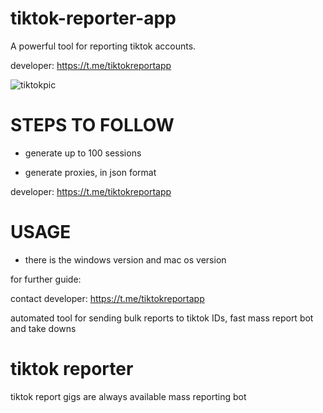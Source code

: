 # tiktok-reporter-app
A powerful tool for reporting tiktok accounts.

developer: https://t.me/tiktokreportapp

![tiktokpic](https://github.com/user-attachments/assets/acbe51e3-89df-40c3-b87d-df69a6f3f47e)

# STEPS TO FOLLOW
- generate up to 100 sessions

- generate proxies, in json format
  
developer: https://t.me/tiktokreportapp

# USAGE
- there is the windows version and mac os version

for further guide:

contact developer: https://t.me/tiktokreportapp

automated tool for sending bulk reports to tiktok IDs, fast mass report bot and take downs

# tiktok reporter
tiktok report gigs are always available
mass reporting bot

